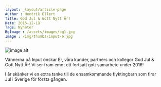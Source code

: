 ```yaml
---
layout: _layout/article-page
Author : Hendrik Ellert
Title: God Jul & Gott Nytt År!
Date: 2015-12-18
Tags: Nyheter
BgImage : /assets/images/bg1.jpg
Image : /img/thumbs/input-6.jpg
---
```


![image alt](/img/nyheter/julhalsning2015.png)

Vännerna på Input önskar Er, våra kunder, partners och kollegor God Jul & Gott Nytt År! 
Vi ser fram emot ett fortsatt gott samarbete under 2016!

I år skänker vi en extra tanke till de ensamkommande flyktingbarn som firar Jul i Sverige för första gången.
